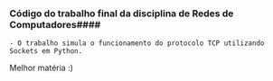 ### Código do trabalho final da disciplina de Redes de Computadores####

	- O trabalho simula o funcionamento do protocolo TCP utilizando Sockets em Python.







Melhor matéria :)
